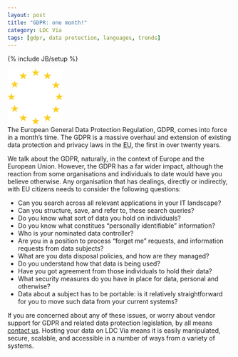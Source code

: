 ```yaml
---
layout: post
title: "GDPR: one month!"
category: LDC Via
tags: [gdpr, data protection, languages, trends]
---
```


{% include JB/setup %}

<!-- banner panel #3262b5 -->

<div class="full-header eu-blue">
    <img src="/assets/img/blog/eu-logo.svg" alt="Header image: GDPR banner" title="GDPR banner" height="125px" width="125px" />
</div>
The European General Data Protection Regulation, GDPR, comes into force in a month’s time. The GDPR is a massive overhaul and extension of existing data protection and privacy laws in the <abbr title="European Union">EU</abbr>, the first in over twenty years.

We talk about the GDPR, naturally, in the context of Europe and the European Union. However, the GDPR has a far wider impact, although the reaction from some organisations and individuals to date would have you believe otherwise. Any organisation that has dealings, directly or indirectly, with EU citizens needs to consider the following questions:

* Can you search across all relevant applications in your IT landscape?
* Can you structure, save, and refer to, these search queries?
* Do you know what sort of data you hold on individuals?
* Do you know what constitues “personally identifiable” information?
* Who is your nominated data controller?
* Are you in a position to process “forget me” requests, and information requests from data subjects?
* What are you data disposal policies, and how are they managed?
* Do you understand how that data is being used?
* Have you got agreement from those individuals to hold their data?
* What security measures do you have in place for data, personal and otherwise?
* Data about a subject has to be portable: is it relatively straightforward for you to move such data from your current systems?

If you are concerned about any of these issues, or worry about vendor support for GDPR and related data protection legislation, by all means <a href="mailto:info@ldcvia.com?subject=GDPR%20and%20LDC%20Via">contact us</a>. Hosting your data on LDC Via means it is easily manipulated, secure, scalable, and accessible in a number of ways from a variety of systems.
